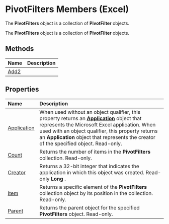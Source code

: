 
# PivotFilters Members (Excel)
The  **PivotFilters** object is a collection of **PivotFilter** objects.

The  **PivotFilters** object is a collection of **PivotFilter** objects.


## Methods



|**Name**|**Description**|
|:-----|:-----|
|[Add2](bf3bb727-4c00-1f8e-5acd-af0b974cba5b.md)||

## Properties



|**Name**|**Description**|
|:-----|:-----|
|[Application](9874e0fc-fb59-698d-e8b6-b38115272261.md)|When used without an object qualifier, this property returns an  **[Application](19b73597-5cf9-4f56-8227-b5211f657f6f.md)** object that represents the Microsoft Excel application. When used with an object qualifier, this property returns an **Application** object that represents the creator of the specified object. Read-only.|
|[Count](a7db4014-5aba-e9fc-d752-fbc3c9c46fa6.md)|Returns the number of items in the  **PivotFilters** collection. Read-only.|
|[Creator](f20c1952-90de-3d14-5d31-77f44ce24767.md)|Returns a 32-bit integer that indicates the application in which this object was created. Read-only  **Long** .|
|[Item](7dccd3e9-523b-d260-ff52-4674e874f134.md)|Returns a specific element of the  **PivotFilters** collection object by its position in the collection. Read-only.|
|[Parent](fd1011c9-5d0b-84fa-4b85-4f12558aead7.md)|Returns the parent object for the specified  **PivotFilters** object. Read-only.|
